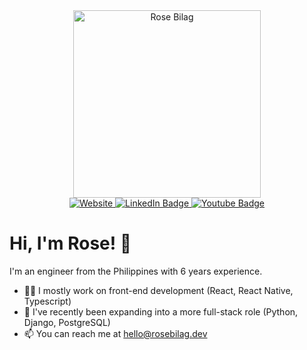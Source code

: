 <div id="header" align="center">
    <img src="https://media.giphy.com/media/v1.Y2lkPTc5MGI3NjExazF3bnJ0dW11Z3Z3Y2sxa2M3OWttNnNmNmVzYWtkMzd0M3B0ejR3aSZlcD12MV9pbnRlcm5hbF9naWZfYnlfaWQmY3Q9Zw/aer096d3vD4rYVsgNn/giphy.gif" height="300" alt="Rose Bilag">
    <br>
</div>

<div id="badges" align="center">
  <a href="https://rosebilag.dev/">
    <img src="https://img.shields.io/badge/my_portfolio-000?style=for-the-badge&logo=ko-fi&logoColor=white" alt="Website"/>
  </a>
  <a href="https://www.linkedin.com/in/rosebilag/">
    <img src="https://img.shields.io/badge/LinkedIn-blue?style=for-the-badge&logo=linkedin&logoColor=white" alt="LinkedIn Badge"/>
  </a>
  <a href="https://www.youtube.com/@crooked-fingerworks5729">
    <img src="https://img.shields.io/badge/YouTube-red?style=for-the-badge&logo=youtube&logoColor=white" alt="Youtube Badge"/>
  </a>
</div>

# Hi, I'm Rose! 👋

I'm an engineer from the Philippines with 6 years experience.
- 👩‍💻 I mostly work on front-end development (React, React Native, Typescript)
- 🧠 I've recently been expanding into a more full-stack role (Python, Django, PostgreSQL)
- 📫 You can reach me at hello@rosebilag.dev